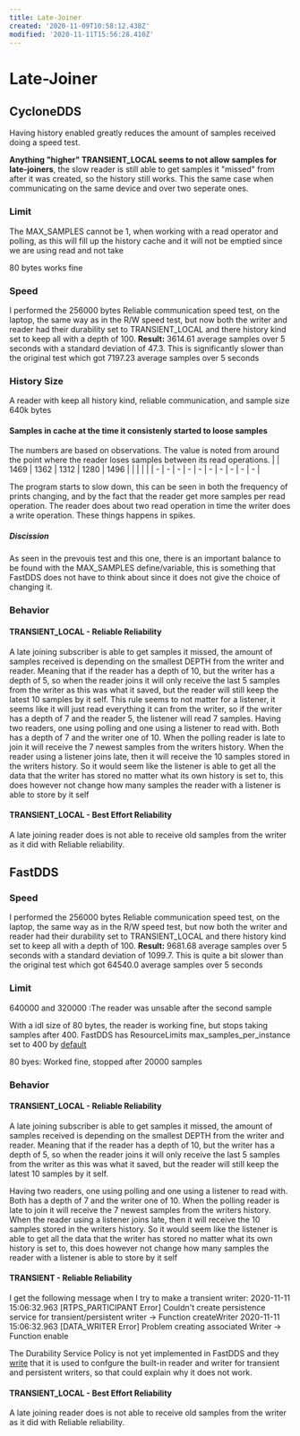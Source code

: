 ```yaml
---
title: Late-Joiner
created: '2020-11-09T10:58:12.438Z'
modified: '2020-11-11T15:56:28.410Z'
---
```


# Late-Joiner

## CycloneDDS
Having history enabled greatly reduces the amount of samples received doing a speed test.

**Anything "higher" TRANSIENT_LOCAL seems to not allow samples for late-joiners**, the slow reader is still able to get samples it "missed" from after it was created, so the history still works. This the same case when communicating on the same device and over two seperate ones.

### Limit
The MAX_SAMPLES cannot be 1, when working with a read operator and polling, as this will fill up the history cache and it will not be emptied since we are using read and not take

80 bytes works fine

### Speed
I performed the 256000 bytes Reliable communication speed test, on the laptop, the same way as in the R/W speed test, but now both the writer and reader had their durability set to TRANSIENT_LOCAL and there history kind set to keep all with a depth of 100. 
**Result:** 3614.61 average samples over 5 seconds with a standard deviation of 47.3.
This is significantly slower than the original test which got 7197.23 average samples over 5 seconds

### History Size
A reader with keep all history kind, reliable communication, and sample size 640k bytes

#### Samples in cache at the time it consistenly started to loose samples
The numbers are based on observations. The value is noted from around the point where the reader loses samples between its read operations.
|  | 1469 | 1362 | 1312 | 1280 | 1496 |  |  |  |  |
| - | - | - | - | - | - | - | - | - | - |

The program starts to slow down, this can be seen in both the frequency of prints changing, and by the fact that the reader get more samples per read operation. The reader does about two read operation in time the writer does a write operation. These things happens in spikes.

##### Discission
As seen in the prevouis test and this one, there is an important balance to be found with the MAX_SAMPLES define/variable, this is something that FastDDS does not have to think about since it does not give the choice of changing it.

### Behavior

#### TRANSIENT_LOCAL - Reliable Reliability
A late joining subscriber is able to get samples it missed, the amount of samples received is depending on the smallest DEPTH from the writer and reader. Meaning that if the reader has a depth of 10, but the writer has a depth of 5, so when the reader joins it will only receive the last 5 samples from the writer as this was what it saved, but the reader will still keep the latest 10 samples by it self. This rule seems to not matter for a listener, it seems like it will just read everything it can from the writer, so if the writer has a depth of 7 and the reader 5, the listener will read 7 samples. 
Having two readers, one using polling and one using a listener to read with. Both has a depth of 7 and the writer one of 10. When the polling reader is late to join it will receive the 7 newest samples from the writers history. When the reader using a listener joins late, then it will receive the 10 samples stored in the writers history. So it would seem like the listener is able to get all the data that the writer has stored no matter what its own history is set to, this does however not change how many samples the reader with a listener is able to store by it self

#### TRANSIENT_LOCAL - Best Effort Reliability
A late joining reader does is not able to receive old samples from the writer as it did with Reliable reliability.

## FastDDS

### Speed
I performed the 256000 bytes Reliable communication speed test, on the laptop, the same way as in the R/W speed test, but now both the writer and reader had their durability set to TRANSIENT_LOCAL and there history kind set to keep all with a depth of 100. 
**Result:** 9681.68 average samples over 5 seconds with a standard deviation of 1099.7.
This is quite a bit slower than the original test which got 64540.0 average samples over 5 seconds

### Limit
640000 and 320000 :The reader was unsable after the second sample

With a idl size of 80 bytes, the reader is working fine, but stops taking samples after 400. FastDDS has ResourceLimits max_samples_per_instance set to 400 by [default](https://fast-dds.docs.eprosima.com/en/latest/fastdds/dds_layer/core/policy/standardQosPolicies.html#resourcelimitsqospolicy)

80 byes: Worked fine, stopped after 20000 samples

### Behavior

#### TRANSIENT_LOCAL - Reliable Reliability
A late joining subscriber is able to get samples it missed, the amount of samples received is depending on the smallest DEPTH from the writer and reader. Meaning that if the reader has a depth of 10, but the writer has a depth of 5, so when the reader joins it will only receive the last 5 samples from the writer as this was what it saved, but the reader will still keep the latest 10 samples by it self. 

Having two readers, one using polling and one using a listener to read with. Both has a depth of 7 and the writer one of 10. When the polling reader is late to join it will receive the 7 newest samples from the writers history. When the reader using a listener joins late, then it will receive the 10 samples stored in the writers history. So it would seem like the listener is able to get all the data that the writer has stored no matter what its own history is set to, this does however not change how many samples the reader with a listener is able to store by it self

#### TRANSIENT - Reliable Reliability
I get the following message when I try to make a transient writer:
2020-11-11 15:06:32.963 [RTPS_PARTICIPANT Error] Couldn't create persistence service for transient/persistent writer -> Function createWriter
2020-11-11 15:06:32.963 [DATA_WRITER Error] Problem creating associated Writer -> Function enable

The Durability Service Policy is not yet implemented in FastDDS and they [write](https://fast-dds.docs.eprosima.com/en/latest/fastdds/dds_layer/core/policy/standardQosPolicies.html#durabilityserviceqospolicy) that it is used to confgure the built-in reader and writer for transient and persistent writers, so that could explain why it does not work.

#### TRANSIENT_LOCAL - Best Effort Reliability
A late joining reader does is not able to receive old samples from the writer as it did with Reliable reliability.
